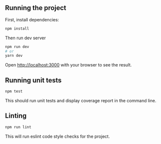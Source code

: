 
## Running the project

First, install dependencies:
```bash
npm install
```

Then run dev server
```bash
npm run dev
# or
yarn dev
```

Open [http://localhost:3000](http://localhost:3000) with your browser to see the result.


## Running unit tests
```bash
npm test
```
This should run unit tests and display coverage report in the command line.

## Linting
```bash
npm run lint
```
This will run eslint code style checks for the project.
